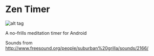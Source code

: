Zen Timer
=========

![alt tag](http://www.wtfpl.net/wp-content/uploads/2012/12/wtfpl-badge-1.png)

A no-frills meditation timer for Android

Sounds from http://www.freesound.org/people/suburban%20grilla/sounds/2166/
